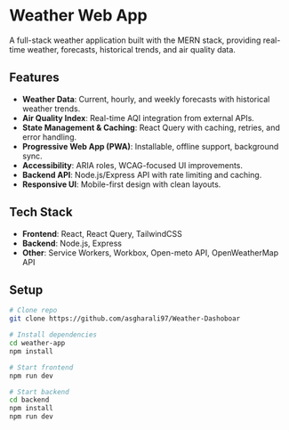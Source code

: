 # Weather Web App

A full-stack weather application built with the MERN stack, providing real-time weather, forecasts, historical trends, and air quality data.  

## Features
- **Weather Data**: Current, hourly, and weekly forecasts with historical weather trends.
- **Air Quality Index**: Real-time AQI integration from external APIs.
- **State Management & Caching**: React Query with caching, retries, and error handling.
- **Progressive Web App (PWA)**: Installable, offline support, background sync.
- **Accessibility**: ARIA roles, WCAG-focused UI improvements.
- **Backend API**: Node.js/Express API with rate limiting and caching.
- **Responsive UI**: Mobile-first design with clean layouts.

## Tech Stack
- **Frontend**: React, React Query, TailwindCSS
- **Backend**: Node.js, Express
- **Other**: Service Workers, Workbox, Open-meto API, OpenWeatherMap API

## Setup
```bash
# Clone repo
git clone https://github.com/asgharali97/Weather-Dashoboar

# Install dependencies
cd weather-app
npm install

# Start frontend
npm run dev

# Start backend
cd backend
npm install
npm run dev
